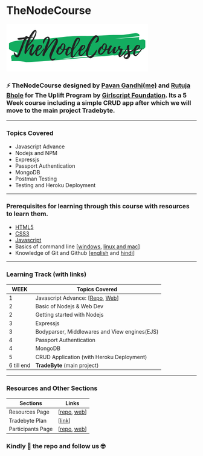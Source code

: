 # TheNodeCourse

![logo](logo.png)

### ⚡ TheNodeCourse designed by [Pavan Gandhi(me)](https://github.com/iampavangandhi) and [Rutuja Bhole](https://github.com/vectorrb) for The Uplift Program by [Girlscript Foundation](https://www.girlscript.tech/home). Its a 5 Week course including a simple CRUD app after which we will move to the main project **Tradebyte**.

---

### Topics Covered

- Javascript Advance
- Nodejs and NPM
- Expressjs
- Passport Authentication
- MongoDB
- Postman Testing
- Testing and Heroku Deployment

---

### Prerequisites for learning through this course with resources to learn them.

- [HTML5](https://youtu.be/UB1O30fR-EE)
- [CSS3](https://youtu.be/yfoY53QXEnI)
- [Javascript](https://www.youtube.com/playlist?list=PLDyQo7g0_nsX8_gZAB8KD1lL4j4halQBJ)
- Basics of command line [[windows](https://youtu.be/QISdBQDEiJ8), [linux and mac](https://youtu.be/BGjTboXjH28)]
- Knowledge of Git and Github [[english](https://youtu.be/SWYqp7iY_Tc) and [hindi](https://youtu.be/iR5WIknxdkY)]

---

### Learning Track (with links)

| WEEK       | Topics Covered                                                                                                                                                                                        |
| ---------- | ----------------------------------------------------------------------------------------------------------------------------------------------------------------------------------------------------- |
| 1          | Javascript Advance: [[Repo](https://github.com/iampavangandhi/TheNodeCourse/tree/master/01%20Javascript%20Advance), [Web](https://iampavangandhi.github.io/TheNodeCourse/01%20Javascript%20Advance/)] |
| 2          | Basic of Nodejs & Web Dev                                                                                                                                                                             |
| 2          | Getting started with Nodejs                                                                                                                                                                           |
| 3          | Expressjs                                                                                                                                                                                             |
| 3          | Bodyparser, Middlewares and View engines(EJS)                                                                                                                                                         |
| 4          | Passport Authentication                                                                                                                                                                               |
| 4          | MongoDB                                                                                                                                                                                               |
| 5          | CRUD Application (with Heroku Deployment)                                                                                                                                                             |
| 6 till end | **TradeByte** (main project)                                                                                                                                                                          |

---

### Resources and Other Sections

| Sections          | Links                                                                                                                                                   |
| ----------------- | ------------------------------------------------------------------------------------------------------------------------------------------------------- |
| Resources Page    | [[repo](https://github.com/iampavangandhi/TheNodeCourse/tree/master/resources), [web](https://iampavangandhi.github.io/TheNodeCourse/resources/)]       |
| Tradebyte Plan    | [[link](https://github.com/iampavangandhi/TheNodeCourse/blob/master/Tradebyte.pdf)]                                                                     |
| Participants Page | [[repo](https://github.com/iampavangandhi/TheNodeCourse/tree/master/participants), [web](https://iampavangandhi.github.io/TheNodeCourse/participants/)] |

### Kindly 🌟 the repo and follow us 🤓
